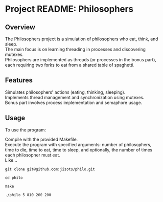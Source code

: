 # Project README: Philosophers
## Overview
The Philosophers project is a simulation of philosophers who eat, think, and sleep.  
The main focus is on learning threading in processes and discovering mutexes.  
Philosophers are implemented as threads (or processes in the bonus part), each requiring two forks to eat from a shared table of spaghetti.  
  
## Features
Simulates philosophers' actions (eating, thinking, sleeping).  
Implements thread management and synchronization using mutexes.  
Bonus part involves process implementation and semaphore usage.  
  
## Usage
To use the program:  
  
Compile with the provided Makefile.  
Execute the program with specified arguments: number of philosophers, time to die, time to eat, time to sleep, and optionally, the number of times each philosopher must eat.  
Like...  
```
git clone git@github.com:jizots/philo.git
```  
```
cd philo
```  
```
make
```  
```
./philo 5 810 200 200
```  
